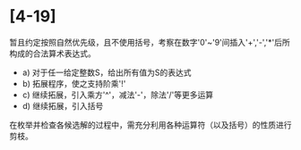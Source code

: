 # [4-19]

暂且约定按照自然优先级，且不使用括号，考察在数字'0'~'9'间插入'+','-','*'后所构成的合法算术表达式。

* a) 对于任一给定整数S，给出所有值为S的表达式
* b) 拓展程序，使之支持阶乘'!'
* c) 继续拓展，引入乘方'^'，减法'-'，除法'/'等更多运算
* d) 继续拓展，引入括号

在枚举并检查各候选解的过程中，需充分利用各种运算符（以及括号）的性质进行剪枝。